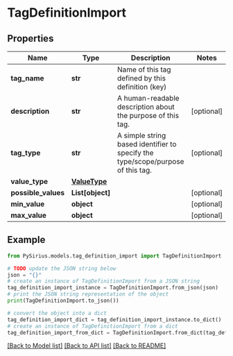 # TagDefinitionImport


## Properties

Name | Type | Description | Notes
------------ | ------------- | ------------- | -------------
**tag_name** | **str** | Name of this tag defined by this definition (key) | 
**description** | **str** | A human-readable description about the purpose of this tag. | [optional] 
**tag_type** | **str** | A simple string based identifier to specify the type/scope/purpose of this tag. | [optional] 
**value_type** | [**ValueType**](ValueType.md) |  | 
**possible_values** | **List[object]** |  | [optional] 
**min_value** | **object** |  | [optional] 
**max_value** | **object** |  | [optional] 

## Example

```python
from PySirius.models.tag_definition_import import TagDefinitionImport

# TODO update the JSON string below
json = "{}"
# create an instance of TagDefinitionImport from a JSON string
tag_definition_import_instance = TagDefinitionImport.from_json(json)
# print the JSON string representation of the object
print(TagDefinitionImport.to_json())

# convert the object into a dict
tag_definition_import_dict = tag_definition_import_instance.to_dict()
# create an instance of TagDefinitionImport from a dict
tag_definition_import_from_dict = TagDefinitionImport.from_dict(tag_definition_import_dict)
```
[[Back to Model list]](../README.md#documentation-for-models) [[Back to API list]](../README.md#documentation-for-api-endpoints) [[Back to README]](../README.md)


